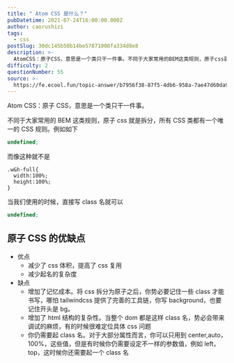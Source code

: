 ```yaml
---
title: " Atom CSS 是什么？"
pubDatetime: 2021-07-24T16:00:00.000Z
author: caorushizi
tags:
  - css
postSlug: 30dc145b50b14be57871008fa334d8e8
description: >-
  AtomCSS：原子CSS，意思是一个类只干一件事。不同于大家常用的BEM这类规则，原子css就是拆分，所有CSS类都有一个唯一的CSS规则。例如如下```typescriptundefined```
difficulty: 2
questionNumber: 55
source: >-
  https://fe.ecool.fun/topic-answer/b7956f38-87f5-4db6-958a-7ae47d60da9b?orderBy=updateTime&order=desc&tagId=11
---
```


Atom CSS：原子 CSS，意思是一个类只干一件事。

不同于大家常用的 BEM 这类规则，原子 css 就是拆分，所有 CSS 类都有一个唯一的 CSS 规则。例如如下

```typescript
undefined;
```

而像这种就不是

    .w&h-full{
      width:100%;
      height:100%;
    }

当我们使用的时候，直接写 class 名就可以

```typescript
undefined;
```

## 原子 CSS 的优缺点

- 优点
  - 减少了 css 体积，提高了 css 复用
  - 减少起名的复杂度
- 缺点
  - 增加了记忆成本。将 css 拆分为原子之后，你势必要记住一些 class 才能书写，哪怕 tailwindcss 提供了完善的工具链，你写 background，也要记住开头是 bg。
  - 增加了 html 结构的复杂性。当整个 dom 都是这样 class 名，势必会带来调试的麻烦，有的时候很难定位具体 css 问题
  - 你仍需要起 class 名。对于大部分属性而言，你可以只用到 center,auto，100%，这些值，但是有时候你仍需要设定不一样的参数值，例如 left，top，这时候你还需要起一个 class 名
